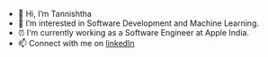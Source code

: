 - 👋 Hi, I’m Tannishtha
- 👀 I’m interested in Software Development and Machine Learning.
- ⏰ I'm currently working as a Software Engineer at Apple India.
- 📫 Connect with me on [linkedIn](www.linkedin.com/in/tm24/)

<!---
episkey24/episkey24 is a ✨ special ✨ repository because its `README.md` (this file) appears on your GitHub profile.
You can click the Preview link to take a look at your changes.
--->
